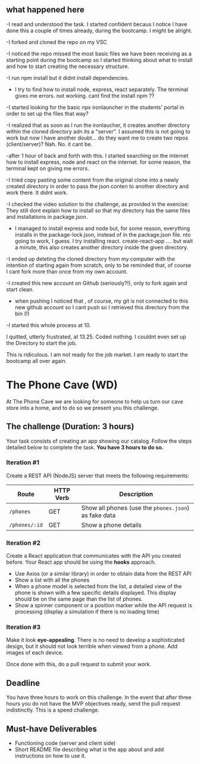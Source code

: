 
## what happened here

-I read and understood the task. I started confident becaus I notice I have done this a couple of times already, during the bootcamp. I might be alright. 

-I forked and cloned the repo on my VSC

-I noticed the repo missed the most basic files we have been receiving as a starting point during the bootcamp so I started thinking about what to install and how to start creating the necessary structure. 

-I run npm install but it didnt install dependencies.

- I try to find how to install node, express, react separately. The terminal gives me errors. not working. cant find the install npm ??

-I started looking for the basic npx ironlauncher in the students' portal in order to set up the files that way? 

-I realized that as soon as I run the ironlaucher, it creates another directory within the cloned directory adn its a "server". I assumed this is not going to work but now I have another doubt... do they want me to create two repos (client/server)? Nah. No. it cant be.

-after 1 hour of back and forth with this. I started searching on the internet how to install express, node and react on the internet. 
for some reason, the terminal kept on giving me errors.

-I tried copy pasting some content from the original clone into a newly created directory in order to pass the json conten to another directory and work there. It didnt work.

-I checked the video solution to the challenge, as provided in the exercise: They still dont explain how to install so that my directory has the same files and installations in package.json. 

- I managed to install express and node but, for some reason, everything installs in the package-lock.json, instead of in the package.json file. nto going to work, I guess. I try installing react. create-react-app .... but wait a minute, this also creates another directory inside the given directory. 

-I ended up deleting the cloned directory from my computer with the intention of starting again from scratch, only to be reminded that, of course I cant fork more than once from my own account.

-I created this new account on Github (seriously?!), only to fork again and start clean. 
- when pushing I noticed that , of course, my git is not connected to this new github account so I cant push so I retrieved this directory from the bin (!)

-I started this whole process at 10. 

I quitted, utterly frustrated, at 13.25. Coded nothing. I couldnt even set up the Directory to start the job.

This is ridiculous. I am not ready for the job market. I am ready to start the bootcamp all over again.








# The Phone Cave (WD)

  At The Phone Cave we are looking for someone to help us turn our cave store into a home, and to do so we present you this challenge.

## The challenge (Duration: 3 hours)

Your task consists of creating an app showing our catalog. Follow the steps detailed below to complete the task. **You have 3 hours to do so.**

### Iteration #1

Create a REST API (NodeJS) server that meets the following requirements:


| Route                 | HTTP Verb | Description    |
| --------------------- | --------- | -------------- |
| `/phones`             | GET       | Show all phones (use the `phones.json`) as fake data |
| `/phones/:id`         | GET       | Show a phone details|


### Iteration #2

Create a React application that communicates with the API you created before. Your React app should be using the **hooks** approach.
- Use Axios (or a similar library) in order to obtain data from the REST API
- Show a list with all the phones
- When a phone model is selected from the list, a detailed view of the phone is shown with a few specific details displayed. This display should be on the same page than the list of phones. 
- Show a spinner component or a position marker while the API request is processing (display a simulation if there is no loading time)

### Iteration #3

Make it look **eye-appealing**. There is no need to develop a sophisticated design, but it should not look terrible when viewed from a phone. Add images of each device.

Once done with this, do a pull request to submit your work. 


## Deadline

You have three hours to work on this challenge.
In the event that after three hours you do not have the MVP objectives ready, send the pull request indistinctly. This is a speed challenge.

## Must-have Deliverables

- Functioning code (server and client side)
- Short README file describing what is the app about and add instructions on how to use it.
 

